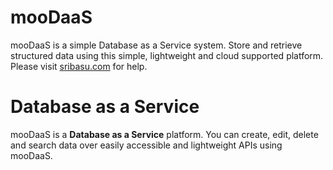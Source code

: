 # mooDaaS
mooDaaS is a simple Database as a Service system. Store and retrieve structured data using this simple, lightweight and cloud supported platform. Please visit [sribasu.com](http://sribasu.com "Blog of Prithwiraj Bose") for help.

# Database as a Service
mooDaaS is a **Database as a Service** platform. You can create, edit, delete and search data over easily accessible and lightweight APIs using mooDaaS.